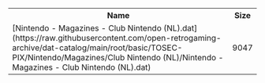 <table>
<tr><th>Name</th><th>Size</th></tr>
<tr><td>
[Nintendo - Magazines - Club Nintendo (NL).dat](https://raw.githubusercontent.com/open-retrogaming-archive/dat-catalog/main/root/basic/TOSEC-PIX/Nintendo/Magazines/Club Nintendo (NL)/Nintendo - Magazines - Club Nintendo (NL).dat)
</td><td>9047</td></tr>
</table>
